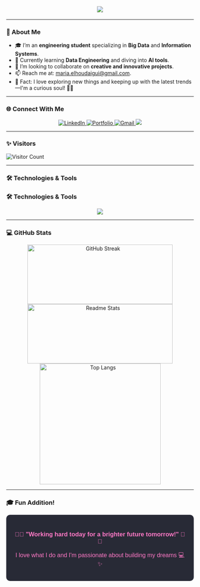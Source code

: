 <h1 align="center">
    <img src="https://readme-typing-svg.herokuapp.com/?font=Pacifico&size=40&color=FF1493&center=true&vCenter=true&width=600&height=70&lines=Hello+World+💖;+I'm+Maria+El+Houdaigui+🌸;Welcome+to+My+GIT+HUB+💻" />
</h1>

---

### 🌸 About Me  
- 🎓 I’m an **engineering student** specializing in **Big Data** and **Information Systems**.  
- 🌱 Currently learning **Data Engineering** and diving into **AI tools**.  
- 👯 I’m looking to collaborate on **creative and innovative projects**.  
- 📫 Reach me at: [maria.elhoudaigui@gmail.com](mailto:maria.elhoudaigui@gmail.com).  
- 🌟 Fact: I love exploring new things and keeping up with the latest trends—I'm a curious soul! 🧠✨  

---

### 🌐 Connect With Me  
<p align="center">
  <a href="https://www.linkedin.com/in/maria-el-houdaigui/" target="_blank">
    <img src="https://img.shields.io/badge/LinkedIn-FF1493?style=for-the-badge&logo=linkedin&logoColor=white" alt="LinkedIn" target="_blank"/>
  </a>
  <a href="https://mariaelhoudaigui.github.io/Maria_proto/" target="_blank">
    <img src="https://img.shields.io/badge/Portfolio-000000?style=for-the-badge&logo=github&logoColor=white" alt="Portfolio" target="_blank"/>
  </a>
  <a href="mailto:maria.elhoudaigui@gmail.com" target="_blank"> 
    <img src="https://img.shields.io/badge/Gmail-FF1493?style=for-the-badge&logo=gmail&logoColor=white" alt="Gmail" target="_blank" />
  </a>
  <a href="https://www.kaggle.com/mariaelhoudaigui" target="_blank">
     <img src="https://img.shields.io/badge/Kaggle-000000?style=for-the-badge&logo=kaggle&logoColor=white" target="_blank" />
  </a>
</p>

---

### ✨ Visitors  
![Visitor Count](https://komarev.com/ghpvc/?username=mariaelhoudaigui&label=Visitors&color=FF1493&style=flat)

---

### 🛠️ Technologies & Tools  

### 🛠️ Technologies & Tools  

<div align="center">
    <a href="https://github.com/lelouchfr/skill-icons" target="_blank">
        <img src="https://go-skill-icons.vercel.app/api/icons?i=mysql,oracle,sqlserver,postgresql,mongodb,redis,hbase,cosmosdb,python,java,c,plsql,php,hadoop,cloudera,kafka,ssis,talend,html,css,js,react,docker,kubernetes,oraclecloud,azure,flask,git,github,tensorflow,pytorch,scikitlearn,keras,jupyter,opencv,pandas,matplotlib,seaborn,powerbi,excel,ubuntu,linux,windowsserver,merise,um&perline=13" />
    </a>

</div>


---
### 💻 GitHub Stats  
<div align="center">
  <!-- GitHub Streak -->
   <img width=390 height=160 src="https://github-readme-streak-stats-eight.vercel.app/?user=mariaelhoudaigui&theme=dracula&hide_border=false&border_radius=10" alt="GitHub Streak" />
  
  <!-- GitHub Stats -->
  <img width=390 height=160 src="https://github-readme-stats.vercel.app/api?username=mariaelhoudaigui&count_private=true&show_icons=true&theme=dracula&border_radius=10&rank_icon=github" alt="Readme Stats" />
  <br/>

  <!-- Top Languages -->
  <img width=325 align="center" src="https://github-readme-stats.vercel.app/api/top-langs/?username=mariaelhoudaigui&hide=HTML&langs_count=8&layout=compact&theme=dracula&border_radius=10&size_weight=0.5&count_weight=0.5" alt="Top Langs" />
</div>







---

### 🎓 Fun Addition!
<div align="center" style="background-color: #282a36; padding: 20px; border-radius: 10px; color: #f8f8f2; font-family: Arial, sans-serif;">
  <h3 style="color: #FF79C6; font-weight: bold;">🌸🌟 "Working hard today for a brighter future tomorrow!" 🌟🌸</h3>
  <p style="color: #FF79C6; font-size: 16px; margin-top: 10px;">
    I love what I do and I'm passionate about building my dreams 💻✨
  </p>
</div>
